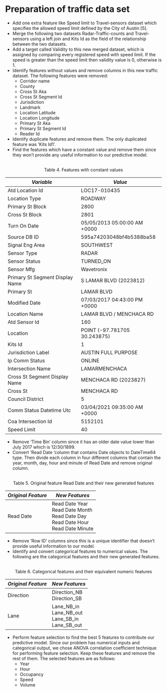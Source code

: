 # Preparation of traffic data set

* Add one extra feature like Speed limit to Travel-sensors dataset which specifies the allowed speed limit defined by the City of Austin [5].
* Merge the following two datasets Radar-Traffic-counts and Travel- sensors using a left join and Kits Id as the field of the relationship between the two datasets.
* Add a target called Validity to this new merged dataset, which is assigned by comparing every registered speed with speed limit. If the speed is greater than the speed limit then validity value is 0, otherwise is 1.
* Identify features without values and remove columns in this new
traffic dataset. The following features were removed:
    - Corridor name
    - County
    - Cross St Aka
    - Cross St Segment Id
    - Jurisdiction
    - Landmark
    - Location Latitude
    - Location Longitude
    - Primary St Aka
    - Primary St Segment Id
    - Reader Id
* Identify duplicate features and remove them. The only duplicated
feature was ‘Kits Id1’.
* Find the features which have a constant value and remove them
since they won’t provide any useful information to our predictive model.

<center>
<br>
Table 4. Features with constant values

*Variable* |  *Value*  
--------|--------
Atd Location Id | LOC17-010435
Location Type | ROADWAY
Primary St Block | 2800
Cross St Block | 2801
Turn On Date | 05/05/2013 05:00:00 AM +0000
Source DB ID | 595a74203048bf4b5388ba58
Signal Eng Area | SOUTHWEST
Sensor Type | RADAR
Sensor Status | TURNED_ON
Sensor Mfg | Wavetronix
Primary St Segment Display Name | S LAMAR BLVD (2023812)
Primary St | LAMAR BLVD
Modified Date | 07/03/2017 04:43:00 PM +0000
Location Name | LAMAR BLVD / MENCHACA RD
Atd Sensor Id | 160
Location | POINT (-97.781705 30.243875)
Kits Id | 1
Jurisdiction Label | AUSTIN FULL PURPOSE
Ip Comm Status | ONLINE
Intersection Name | LAMARMENCHACA
Cross St Segment Display Name | MENCHACA RD (2023827)
Cross St | MENCHACA RD
Council District | 5
Comm Status Datetime Utc | 03/04/2021 09:35:00 AM +0000
Coa Intersection Id | 5152101
Speed Limit | 40
</center>

* Remove ‘Time Bin’ column since it has an older date value lower than July 2017 which is 12/30/1899.
* Convert ‘Read Date ’column that contains Date objects to DateTime64 type. Then divide each column in four different columns that contain the year, month, day, hour and minute of Read Date and remove original column.

<center>
<br>
Table 5. Original feature Read Date and their new generated features

*Original Feature* |  *New Features*  
--------|--------
Read Date | Read Date Year <br> Read Date Month <br> Read Date Day <br> Read Date Hour <br> Read Date Minute
</center>

* Remove ‘Row ID’ columns since this is a unique identifier that doesn’t provide useful information to our model.
* Identify and convert categorical features to numerical values. The following are the categorical features and their new generated features.

<center>
<br>
Table 6. Categorical features and their equivalent numeric features

*Original Feature* |  *New Features*  
--------|--------
Direction | Direction_NB <br> Direction_SB
Lane | Lane_NB_in <br> Lane_NB_out <br> Lane_SB_in <br> Lane_SB_out

</center>

* Perform feature selection to find the best 5 features to contribute our predictive model. Since our problem has numerical inputs and categorical output, we chose ANOVA correlation coefficient technique for performing feature selection. Keep these features and remove the rest of them. The selected features are as follows:
    - Year 
    - Hour
    - Occupancy 
    - Speed
    - Volume

